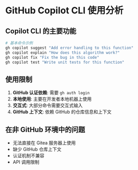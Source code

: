 # GitHub Copilot CLI 使用分析

## Copilot CLI 的主要功能
```bash
# 基本命令示例
gh copilot suggest "Add error handling to this function"
gh copilot explain "How does this algorithm work?"
gh copilot fix "Fix the bug in this code"
gh copilot test "Write unit tests for this function"
```

## 使用限制
1. **GitHub 认证依赖**: 需要 `gh auth login`
2. **本地使用**: 主要在开发者本地机器上使用
3. **交互式**: 大部分命令需要交互式输入
4. **GitHub 上下文**: 依赖 GitHub 的仓库信息和上下文

## 在非 GitHub 环境中的问题
- 无法直接在 Gitea 服务器上使用
- 缺少 GitHub 仓库上下文
- 认证机制不兼容
- API 调用限制